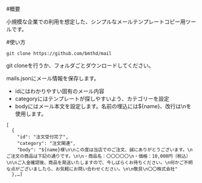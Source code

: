 #概要

小規模な企業での利用を想定した、シンプルなメールテンプレートコピー用ツールです。

#使い方
```
git clone https://github.com/bmthd/mail
```

git cloneを行うか、フォルダごとダウンロードしてください。

mails.jsonにメール情報を保存します。
- idにはわかりやすい固有のメール内容
- categoryにはテンプレートが探しやすいよう、カテゴリーを設定
- bodyにはメール本文を設定します。名前の埋込には${name}、改行は\nを使用します。
```
[
  {
    "id": "注文受付完了",
    "category": "注文関連",
    "body": "${name}様\n\nこの度は当店でのご注文、誠にありがとうございます。\nご注文の商品は下記の通りです。\n\n・商品名：〇〇〇〇〇\n・価格：10,000円（税込）\n\nご入金確認後、商品を発送いたしますので、今しばらくお待ちください。\n何かご不明な点がございましたら、お気軽にお問い合わせください。\n\n敬具\n〇〇株式会社"
  },…]
  ```